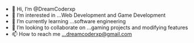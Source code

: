 - 👋 Hi, I’m @DreamCoderxp
- 👀 I’m interested in ...Web Development and Game Development
- 🌱 I’m currently learning ...software engineering
- 💞️ I’m looking to collaborate on ...gaming projects and modifying features 
- 📫 How to reach me ...dreamcoderxp@gmail.com

<!---
DreamCoderxp/DreamCoderxp is a ✨ special ✨ repository because its `README.md` (this file) appears on your GitHub profile.
You can click the Preview link to take a look at your changes.
--->
